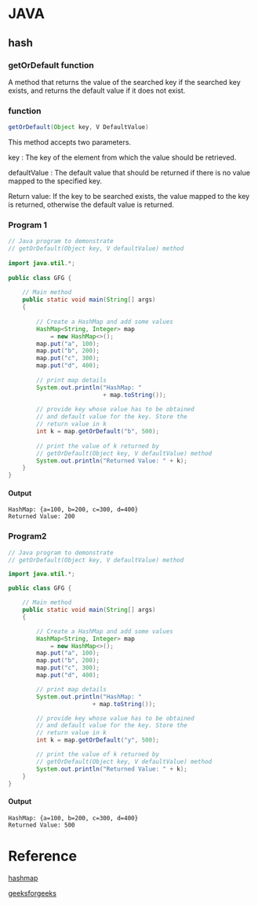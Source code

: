 # JAVA
## hash
### getOrDefault function
<p>
A method that returns the value of the searched key if the searched key exists, and returns the default value if it does not exist.
</P>

### function 
```java
getOrDefault(Object key, V DefaultValue)
```

This method accepts two parameters.

<p>
key : The key of the element from which the value should be retrieved.

defaultValue : The default value that should be returned if there is no value mapped to the specified key.

Return value: If the key to be searched exists, the value mapped to the key is returned, otherwise the default value is returned.
</p>

### Program 1
```java
// Java program to demonstrate
// getOrDefault(Object key, V defaultValue) method
  
import java.util.*;
  
public class GFG {
  
    // Main method
    public static void main(String[] args)
    {
  
        // Create a HashMap and add some values
        HashMap<String, Integer> map
            = new HashMap<>();
        map.put("a", 100);
        map.put("b", 200);
        map.put("c", 300);
        map.put("d", 400);
  
        // print map details
        System.out.println("HashMap: "
                           + map.toString());
  
        // provide key whose value has to be obtained
        // and default value for the key. Store the
        // return value in k
        int k = map.getOrDefault("b", 500);
  
        // print the value of k returned by
        // getOrDefault(Object key, V defaultValue) method
        System.out.println("Returned Value: " + k);
    }
}
```

#### Output

```
HashMap: {a=100, b=200, c=300, d=400}
Returned Value: 200
```

### Program2
```java
// Java program to demonstrate
// getOrDefault(Object key, V defaultValue) method

import java.util.*;

public class GFG {

	// Main method
	public static void main(String[] args)
	{

		// Create a HashMap and add some values
		HashMap<String, Integer> map
			= new HashMap<>();
		map.put("a", 100);
		map.put("b", 200);
		map.put("c", 300);
		map.put("d", 400);

		// print map details
		System.out.println("HashMap: "
						+ map.toString());

		// provide key whose value has to be obtained
		// and default value for the key. Store the
		// return value in k
		int k = map.getOrDefault("y", 500);

		// print the value of k returned by
		// getOrDefault(Object key, V defaultValue) method
		System.out.println("Returned Value: " + k);
	}
}
```

#### Output
```
HashMap: {a=100, b=200, c=300, d=400}
Returned Value: 500
```

Reference
======
[hashmap](https://docs.oracle.com/javase/8/docs/api/java/util/HashMap.html#getOrDefault-java.lang.Object-V- "java")

[geeksforgeeks](https://www.geeksforgeeks.org/hashmap-getordefaultkey-defaultvalue-method-in-java-with-examples/ "geeksforgeeks")
